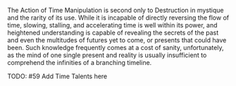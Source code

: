 The Action of Time Manipulation is second only to Destruction in mystique and the rarity of its use. While it is incapable of directly reversing the flow of time, slowing, stalling, and accelerating time is well within its power, and heightened understanding is capable of revealing the secrets of the past and even the multitudes of futures yet to come, or presents that could have been. Such knowledge frequently comes at a cost of sanity, unfortunately, as the mind of one single present and reality is usually insufficient to comprehend the infinities of a branching timeline.

TODO: #59 Add Time Talents here